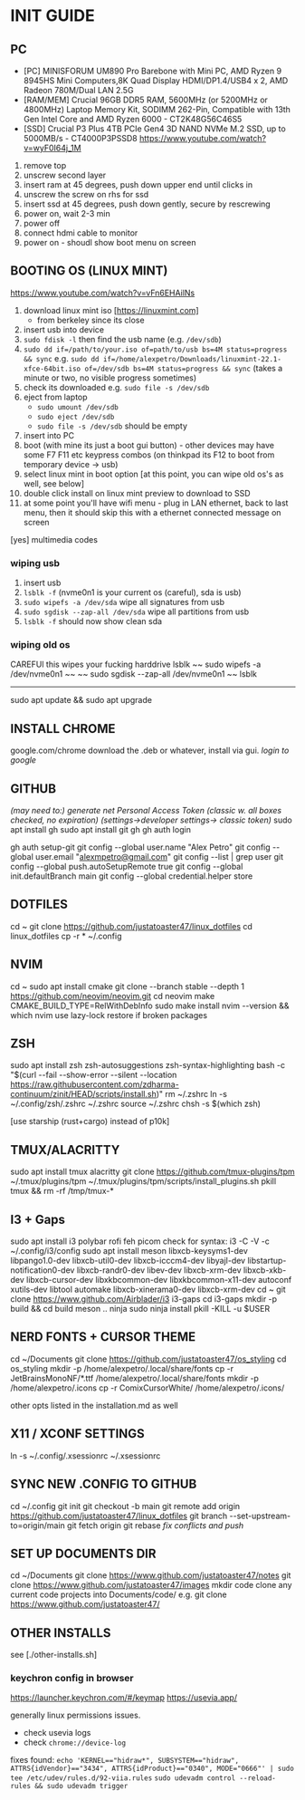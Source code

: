 
# INIT GUIDE


## PC
* [PC] MINISFORUM UM890 Pro Barebone with Mini PC, AMD Ryzen 9 8945HS Mini Computers,8K Quad Display HDMI/DP1.4/USB4 х 2, AMD Radeon 780M/Dual LAN 2.5G 
* [RAM/MEM] Crucial 96GB DDR5 RAM, 5600MHz (or 5200MHz or 4800MHz) Laptop Memory Kit, SODIMM 262-Pin, Compatible with 13th Gen Intel Core and AMD Ryzen 6000 - CT2K48G56C46S5
* [SSD] Crucial P3 Plus 4TB PCIe Gen4 3D NAND NVMe M.2 SSD, up to 5000MB/s - CT4000P3PSSD8
https://www.youtube.com/watch?v=wyF0I64j_1M
1. remove top
2. unscrew second layer
3. insert ram at 45 degrees, push down upper end until clicks in
4. unscrew the screw on rhs for ssd
5. insert ssd at 45 degrees, push down gently, secure by rescrewing
6. power on, wait 2-3 min
7. power off
8. connect hdmi cable to monitor
9. power on - shoudl show boot menu on screen


## BOOTING OS (LINUX MINT)
https://www.youtube.com/watch?v=vFn6EHAilNs
1. download linux mint iso [https://linuxmint.com]
   * from berkeley since its close
2. insert usb into device
3. `sudo fdisk -l` then find the usb name (e.g. `/dev/sdb`)
4. `sudo dd if=/path/to/your.iso of=path/to/usb bs=4M status=progress && sync`
   e.g. `sudo dd if=/home/alexpetro/Downloads/linuxmint-22.1-xfce-64bit.iso of=/dev/sdb bs=4M status=progress && sync`
     (takes a minute or two, no visible progress sometimes)
5. check its downloaded e.g. `sudo file -s /dev/sdb`
6. eject from laptop
    * `sudo umount /dev/sdb`
    * `sudo eject /dev/sdb`
    * `sudo file -s /dev/sdb` should be empty
7. insert into PC
8. boot (with mine its just a boot gui button) - other devices may have some
   F7 F11 etc keypress combos
   (on thinkpad its F12 to boot from temporary device -> usb)
9. select linux mint in boot option
   [at this point, you can wipe old os's as well, see below]
10. double click install on linux mint preview to download to SSD
11. at some point you'll have wifi menu - plug in LAN ethernet, back to last
menu, then it should skip this with a ethernet connected message on
screen

[yes] multimedia codes

### wiping usb
1. insert usb
2. `lsblk -f` (nvme0n1 is your current os (careful), sda is usb)
3. `sudo wipefs -a /dev/sda` wipe all signatures from usb
4. `sudo sgdisk --zap-all /dev/sda` wipe all partitions from usb
5. `lsblk -f` should now show clean sda

### wiping old os
CAREFUl this wipes your fucking harddrive
lsblk
~~ sudo wipefs -a /dev/nvme0n1 ~~
~~ sudo sgdisk --zap-all /dev/nvme0n1 ~~
lsblk

---

sudo apt update && sudo apt upgrade

## INSTALL CHROME
google.com/chrome
download the .deb or whatever, install via gui. 
*login to google*


## GITHUB
*(may need to:) generate net Personal Access Token (classic w. all boxes checked, no expiration) (settings->developer settings-> classic token)* sudo apt install gh 
sudo apt install git gh
gh auth login


gh auth setup-git
git config --global user.name "Alex Petro"
git config --global user.email "alexmpetro@gmail.com"
git config --list | grep user
git config --global push.autoSetupRemote true
git config --global init.defaultBranch main
git config --global credential.helper store

## DOTFILES
cd ~ 
git clone https://github.com/justatoaster47/linux_dotfiles
cd linux_dotfiles
cp -r * ~/.config

## NVIM
cd ~ 
sudo apt install cmake
git clone --branch stable --depth 1 https://github.com/neovim/neovim.git 
cd neovim 
make CMAKE_BUILD_TYPE=RelWithDebInfo 
sudo make install 
nvim --version && which nvim
use lazy-lock restore if broken packages

## ZSH
sudo apt install zsh zsh-autosuggestions zsh-syntax-highlighting
bash -c "$(curl --fail --show-error --silent --location https://raw.githubusercontent.com/zdharma-continuum/zinit/HEAD/scripts/install.sh)"
rm ~/.zshrc
ln -s ~/.config/zsh/.zshrc ~/.zshrc
source ~/.zshrc
chsh -s $(which zsh)

[use starship (rust+cargo) instead of p10k]

## TMUX/ALACRITTY
sudo apt install tmux alacritty
git clone https://github.com/tmux-plugins/tpm ~/.tmux/plugins/tpm
~/.tmux/plugins/tpm/scripts/install_plugins.sh
pkill tmux && rm -rf /tmp/tmux-*

## I3 + Gaps
sudo apt install i3 polybar rofi feh picom
check for syntax: i3 -C -V -c ~/.config/i3/config
sudo apt install meson libxcb-keysyms1-dev libpango1.0-dev libxcb-util0-dev
libxcb-icccm4-dev libyajl-dev libstartup-notification0-dev libxcb-randr0-dev
libev-dev libxcb-xrm-dev libxcb-xkb-dev libxcb-cursor-dev libxkbcommon-dev
libxkbcommon-x11-dev autoconf xutils-dev libtool automake
libxcb-xinerama0-dev libxcb-xrm-dev
cd ~
git clone https://www.github.com/Airblader/i3 i3-gaps
cd i3-gaps
mkdir -p build && cd build
meson ..
ninja
sudo ninja install
pkill -KILL -u $USER

## NERD FONTS + CURSOR THEME
cd ~/Documents
git clone  https://github.com/justatoaster47/os_styling
cd os_styling
mkdir -p /home/alexpetro/.local/share/fonts
cp -r JetBrainsMonoNF/*.ttf /home/alexpetro/.local/share/fonts
mkdir -p /home/alexpetro/.icons
cp -r ComixCursorWhite/ /home/alexpetro/.icons/

other opts listed in the installation.md as well

## X11 / XCONF SETTINGS
ln -s ~/.config/.xsessionrc ~/.xsessionrc

## SYNC NEW .CONFIG TO GITHUB
cd ~/.config
git init
git checkout -b main
git remote add origin https://github.com/justatoaster47/linux_dotfiles
git branch --set-upstream-to=origin/main
git fetch origin
git rebase
*fix conflicts and push*

## SET UP DOCUMENTS DIR
cd ~/Documents
git clone https://www.github.com/justatoaster47/notes
git clone https://www.github.com/justatoaster47/images
mkdir code
clone any current code projects into Documents/code/
e.g. git clone https://www.github.com/justatoaster47/

## OTHER INSTALLS
see [./other-installs.sh]

### keychron config in browser
https://launcher.keychron.com/#/keymap
https://usevia.app/

generally linux permissions issues.
* check usevia logs
* check `chrome://device-log`

fixes found:
`echo 'KERNEL=="hidraw*", SUBSYSTEM=="hidraw", ATTRS{idVendor}=="3434", ATTRS{idProduct}=="0340", MODE="0666"' | sudo tee /etc/udev/rules.d/92-viia.rules`
`sudo udevadm control --reload-rules && sudo udevadm trigger`





